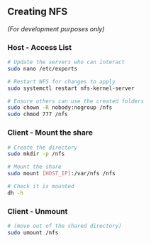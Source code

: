 ## Creating NFS

_(For development purposes only)_

### Host - Access List

```bash
# Update the servers who can interact
sudo nano /etc/exports

# Restart NFS for changes to apply
sudo systemctl restart nfs-kernel-server

# Ensure others can use the created folders
sudo chown -R nobody:nogroup /nfs
sudo chmod 777 /nfs
```

### Client - Mount the share

```bash
# Create the directory
sudo mkdir -p /nfs

# Mount the share
sudo mount [HOST_IP]:/var/nfs /nfs

# Check it is mounted
dh -h
```

### Client - Unmount

```bash
# (move out of the shared directory)
sudo umount /nfs
```
